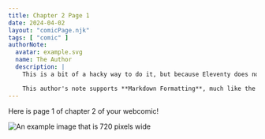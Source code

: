 ```yaml
---
title: Chapter 2 Page 1
date: 2024-04-02
layout: "comicPage.njk"
tags: [ "comic" ]
authorNote:
  avatar: example.svg
  name: The Author
  description: |
    This is a bit of a hacky way to do it, but because Eleventy does not support Nunjucks block declarations, this is how you can add an author's note to a page!

    This author's note supports **Markdown Formatting**, much like the rest of the comic's page. Make sure your author's note is space-indented, not tab-indented, or else your compiler is going to have issues.
---
```


Here is page 1 of chapter 2 of your webcomic!

![An example image that is 720 pixels wide](/assets/img/pages/p0.png)